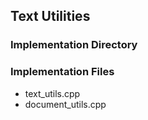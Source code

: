 ## Text Utilities
### Implementation Directory

### Implementation Files
* text\_utils.cpp
* document\_utils.cpp
